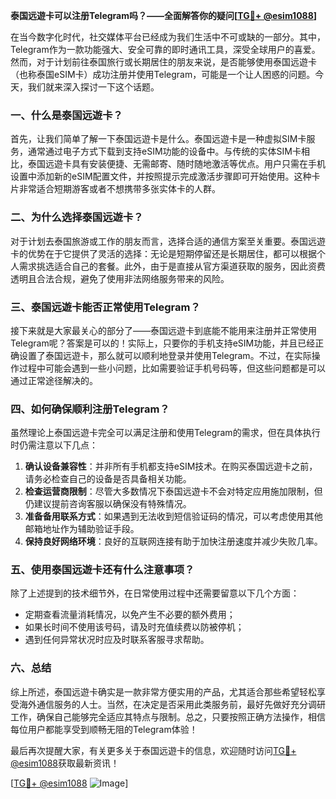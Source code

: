 **泰国远遊卡可以注册Telegram吗？——全面解答你的疑问[[TG💪+ @esim1088](https://t.me/s/esim1088)]**

在当今数字化时代，社交媒体平台已经成为我们生活中不可或缺的一部分。其中，Telegram作为一款功能强大、安全可靠的即时通讯工具，深受全球用户的喜爱。然而，对于计划前往泰国旅行或长期居住的朋友来说，是否能够使用泰国远遊卡（也称泰国eSIM卡）成功注册并使用Telegram，可能是一个让人困惑的问题。今天，我们就来深入探讨一下这个话题。

### 一、什么是泰国远遊卡？

首先，让我们简单了解一下泰国远遊卡是什么。泰国远遊卡是一种虚拟SIM卡服务，通常通过电子方式下载到支持eSIM功能的设备中。与传统的实体SIM卡相比，泰国远遊卡具有安装便捷、无需邮寄、随时随地激活等优点。用户只需在手机设置中添加新的eSIM配置文件，并按照提示完成激活步骤即可开始使用。这种卡片非常适合短期游客或者不想携带多张实体卡的人群。

### 二、为什么选择泰国远遊卡？

对于计划去泰国旅游或工作的朋友而言，选择合适的通信方案至关重要。泰国远遊卡的优势在于它提供了灵活的选择：无论是短期停留还是长期居住，都可以根据个人需求挑选适合自己的套餐。此外，由于是直接从官方渠道获取的服务，因此资费透明且合法合规，避免了使用非法网络服务带来的风险。

### 三、泰国远遊卡能否正常使用Telegram？

接下来就是大家最关心的部分了——泰国远遊卡到底能不能用来注册并正常使用Telegram呢？答案是可以的！实际上，只要你的手机支持eSIM功能，并且已经正确设置了泰国远遊卡，那么就可以顺利地登录并使用Telegram。不过，在实际操作过程中可能会遇到一些小问题，比如需要验证手机号码等，但这些问题都是可以通过正常途径解决的。

### 四、如何确保顺利注册Telegram？

虽然理论上泰国远遊卡完全可以满足注册和使用Telegram的需求，但在具体执行时仍需注意以下几点：

1. **确认设备兼容性**：并非所有手机都支持eSIM技术。在购买泰国远遊卡之前，请务必检查自己的设备是否具备相关功能。
2. **检查运营商限制**：尽管大多数情况下泰国远遊卡不会对特定应用施加限制，但仍建议提前咨询客服以确保没有特殊情况。
3. **准备备用联系方式**：如果遇到无法收到短信验证码的情况，可以考虑使用其他邮箱地址作为辅助验证手段。
4. **保持良好网络环境**：良好的互联网连接有助于加快注册速度并减少失败几率。

### 五、使用泰国远遊卡还有什么注意事项？

除了上述提到的技术细节外，在日常使用过程中还需要留意以下几个方面：
- 定期查看流量消耗情况，以免产生不必要的额外费用；
- 如果长时间不使用该号码，请及时充值续费以防被停机；
- 遇到任何异常状况时应及时联系客服寻求帮助。

### 六、总结

综上所述，泰国远遊卡确实是一款非常方便实用的产品，尤其适合那些希望轻松享受海外通信服务的人士。当然，在决定是否采用此类服务前，最好先做好充分调研工作，确保自己能够完全适应其特点与限制。总之，只要按照正确方法操作，相信每位用户都能享受到顺畅无阻的Telegram体验！

最后再次提醒大家，有关更多关于泰国远遊卡的信息，欢迎随时访问[TG💪+ @esim1088](https://t.me/s/esim1088)获取最新资讯！

[[TG💪+ @esim1088](https://t.me/s/esim1088) ![Image](https://i.postimg.cc/4NQfJmqS/Snipaste-2025-05-13-00-14-12.png)]